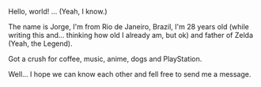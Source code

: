 Hello, world! ... (Yeah, I know.) 

The name is Jorge, I'm from Rio de Janeiro, Brazil, I'm 28 years old (while writing this and... thinking how old I already am, but ok) and father of Zelda (Yeah, the Legend). 

Got a crush for coffee, music, anime, dogs and PlayStation. 


Well... I hope we can know each other and fell free to send me a message.
